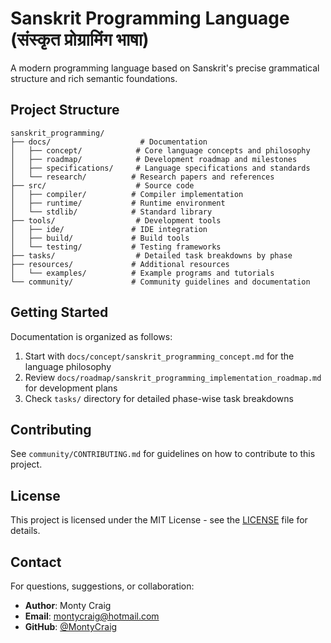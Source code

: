 # Sanskrit Programming Language (संस्कृत प्रोग्रामिंग भाषा)

A modern programming language based on Sanskrit's precise grammatical structure and rich semantic foundations.

## Project Structure

```
sanskrit_programming/
├── docs/                    # Documentation
│   ├── concept/            # Core language concepts and philosophy
│   ├── roadmap/            # Development roadmap and milestones
│   ├── specifications/     # Language specifications and standards
│   └── research/          # Research papers and references
├── src/                    # Source code
│   ├── compiler/          # Compiler implementation
│   ├── runtime/           # Runtime environment
│   └── stdlib/            # Standard library
├── tools/                  # Development tools
│   ├── ide/               # IDE integration
│   ├── build/             # Build tools
│   └── testing/           # Testing frameworks
├── tasks/                  # Detailed task breakdowns by phase
├── resources/             # Additional resources
│   └── examples/          # Example programs and tutorials
└── community/             # Community guidelines and documentation
```

## Getting Started

Documentation is organized as follows:
1. Start with `docs/concept/sanskrit_programming_concept.md` for the language philosophy
2. Review `docs/roadmap/sanskrit_programming_implementation_roadmap.md` for development plans
3. Check `tasks/` directory for detailed phase-wise task breakdowns

## Contributing

See `community/CONTRIBUTING.md` for guidelines on how to contribute to this project.

## License

This project is licensed under the MIT License - see the [LICENSE](LICENSE) file for details.

## Contact

For questions, suggestions, or collaboration:
- **Author**: Monty Craig
- **Email**: montycraig@hotmail.com
- **GitHub**: [@MontyCraig](https://github.com/MontyCraig) 